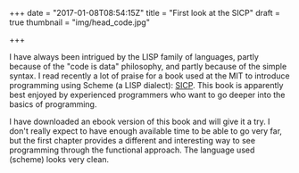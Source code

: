 +++
date = "2017-01-08T08:54:15Z"
title = "First look at the SICP"
draft = true
thumbnail = "img/head_code.jpg"

+++

I have always been intrigued by the LISP family of languages, partly because of the "code is data" philosophy, and partly because of the simple syntax. I read recently a lot of praise for a book used at the MIT to introduce programming using Scheme (a LISP dialect): [SICP](https://mitpress.mit.edu/sicp/). This book is apparently best enjoyed by experienced programmers who want to go deeper into the basics of programming.

I have downloaded an ebook version of this book and will give it a try. I don't really expect to have enough available time to 
be able to go very far, but the first chapter provides a different and interesting way to see programming through the functional approach. The language used (scheme) looks very clean.
